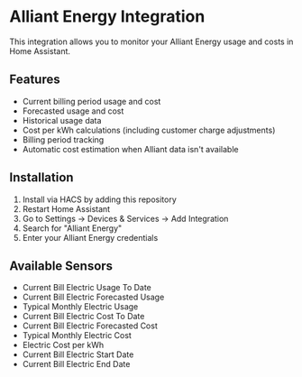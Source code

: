 # Alliant Energy Integration

This integration allows you to monitor your Alliant Energy usage and costs in Home Assistant.

## Features

- Current billing period usage and cost
- Forecasted usage and cost
- Historical usage data
- Cost per kWh calculations (including customer charge adjustments)
- Billing period tracking
- Automatic cost estimation when Alliant data isn't available

## Installation

1. Install via HACS by adding this repository
2. Restart Home Assistant
3. Go to Settings -> Devices & Services -> Add Integration
4. Search for "Alliant Energy"
5. Enter your Alliant Energy credentials

## Available Sensors

- Current Bill Electric Usage To Date
- Current Bill Electric Forecasted Usage
- Typical Monthly Electric Usage
- Current Bill Electric Cost To Date
- Current Bill Electric Forecasted Cost
- Typical Monthly Electric Cost
- Electric Cost per kWh
- Current Bill Electric Start Date
- Current Bill Electric End Date
